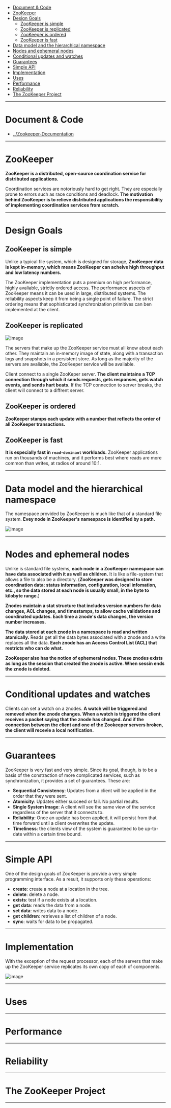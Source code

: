 
- [Document & Code](#document--code)
- [ZooKeeper](#zookeeper)
- [Design Goals](#design-goals)
    - [ZooKeeper is simple](#zookeeper-is-simple)
    - [ZooKeeper is replicated](#zookeeper-is-replicated)
    - [ZooKeeper is ordered](#zookeeper-is-ordered)
    - [ZooKeeper is fast](#zookeeper-is-fast)
- [Data model and the hierarchical namespace](#data-model-and-the-hierarchical-namespace)
- [Nodes and ephemeral nodes](#nodes-and-ephemeral-nodes)
- [Conditional updates and watches](#conditional-updates-and-watches)
- [Guarantees](#guarantees)
- [Simple API](#simple-api)
- [Implementation](#implementation)
- [Uses](#uses)
- [Performance](#performance)
- [Reliability](#reliability)
- [The ZooKeeper Project](#the-zookeeper-project)

---

# Document & Code

* [../Zookeeper-Documentation](https://github.com/zozospider/note/blob/master/distributed/ZooKeeper/ZooKeeper-Documentation.md)

---

# ZooKeeper

__ZooKeeper is a distributed, open-source coordination service for distributed applications.__

Coordination services are notoriously hard to get right. They are especially prone to errors such as race conditions and deadlock. __The motivation behind ZooKeeper is to relieve distributed applications the responsibility of implementing coordination services from scratch.__

---

# Design Goals

## ZooKeeper is simple

Unlike a typical file system, which is designed for storage, __ZooKeeper data is kept in-memory, which means ZooKeeper can acheive high throughput and low latency numbers.__

The ZooKeeper implementation puts a premium on high performance, highly avaliable, strictly ordered access. The performance aspects of ZooKeeper means it can be used in large, distributed systems. The reliability aspects keep it from being a single point of failure. The strict ordering means that sophisticated synchronization primitives can ben implemented at the client.

## ZooKeeper is replicated

![image](https://raw.githubusercontent.com/zozospider/note/master/distributed/ZooKeeper/ZooKeeper-Documentation-Overview-Overview/ZooKeeper-Service.jpg)

The servers that make up the ZooKeeper service must all know about each other. They maintain an in-memory image of state, along with a transaction logs and snapshots in a persistent store. As long as the majority of the servers are avaliable, the ZooKeeper service will be avaliable.

Client connect to a single ZooKeper server. __The client maintains a TCP connection through which it sends requests, gets responses, gets watch events, and sends hart beats.__ If the TCP connection to server breaks, the client will connect to a diffrent server.

## ZooKeeper is ordered

__ZooKeeper stamps each update with a number that reflects the order of all ZooKeeper transactions.__

## ZooKeeper is fast

__It is especially fast in `read-dominant` workloads.__ ZooKeeper applications run on thousands of machines, and it performs best where reads are more common than writes, at radios of around 10:1.

---

# Data model and the hierarchical namespace

The namespace provided by ZooKeeper is much like that of a standard file system. __Evey node in ZooKeeper's namespace is identified by a path.__

![image](https://raw.githubusercontent.com/zozospider/note/master/distributed/ZooKeeper/ZooKeeper-Documentation-Overview-Overview/ZooKeepers-Hierarchical-Namespace.jpg)

---

# Nodes and ephemeral nodes

Unlike is standard file systems, __each node in a ZooKeeper namespace can have data associated with it as well as children.__ It is like a file-system that allows a file to also be a directory. (__ZooKeeper was designed to store coordination data: status information, configuration, local infomation, etc., so the data stored at each node is usually small, in the byte to kilobyte range.__)

__Znodes maintain a stat structure that includes version numbers for data changes, ACL changes, and timestamps, to allow cache validations and coordinated updates. Each time a znode's data changes, the version number increases.__

__The data stored at each znode in a namespace is read and written atomically.__ Reads get all the data bytes associated with a znode and a write replaces all the data. __Each znode has an Access Control List (ACL) that restricts who can do what.__

__ZooKeeper also has the notion of ephemeral nodes. These znodes exists as long as the session that created the znode is active. When sessin ends the znode is deleted.__

---

# Conditional updates and watches

Clients can set a watch on a znodes. __A watch will be triggered and removed when the znode changes. When a watch is triggered the client receives a packet saying that the znode has changed. And if the connection between the client and one of the Zookeeper servers broken, the client will recevie a local notification.__

---

# Guarantees

ZooKeeper is very fast and very simple. Since its goal, though, is to be a basis of the constraction of more complicated services, such as synchronization, it provides a set of guarantees. These are:
- __Sequential Consistency__: Updates from a client will be applied in the order that they were sent.
- __Atomicity__: Updates either succeed or fail. No partial results.
- __Single System Image__: A client will see the same view of the service regardless of the server that it connects to.
- __Reliability__: Once an update has been applied, it will persist from that time forward until a client overwrites the update.
- __Timeliness__: the clients view of the system is guaranteed to be up-to-date within a certain time bound.

---

# Simple API

One of the design goals of ZooKeeper is provide a very simple programming interface. As a result, it supports only these operations:

- __create__: create a node at a location in the tree.
- __delete__: delete a node.
- __exists__: test if a node exists at a location.
- __get data__: reads the data from a node.
- __set data__: writes data to a node.
- __get children__: retrieves a list of children of a node.
- __sync__: waits for data to be propagated.

---

# Implementation

With the exception of the request processor, each of the servers that make up the ZooKeeper service replicates its own copy of each of components.

![image](https://raw.githubusercontent.com/zozospider/note/master/distributed/ZooKeeper/ZooKeeper-Documentation-Overview-Overview/zkcomponents.jpg)



---

# Uses

---

# Performance

---

# Reliability

---

# The ZooKeeper Project

---
